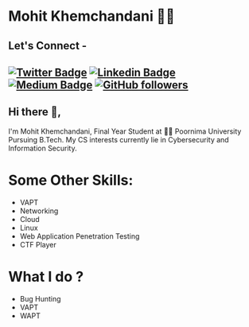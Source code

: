 # Mohit Khemchandani 👨‍💻

## Let's Connect -
[![Twitter Badge](https://img.shields.io/badge/-@mohitkchandani-1ca0f1?style=flat-square&labelColor=1ca0f1&logo=twitter&logoColor=white&link=https://twitter.com/mohitkchandani)](https://twitter.com/mohitkchandani) [![Linkedin Badge](https://img.shields.io/badge/-mohitkhemchandani-blue?style=flat-square&logo=Linkedin&logoColor=white&link=https://www.linkedin.com/in/mohitkhemchandani/)](https://www.linkedin.com/in/mohitkhemchandani) [![Medium Badge](https://img.shields.io/badge/-@_cryptonic007-03a57a?style=flat-square&labelColor=000000&logo=Medium&link=https://medium.com/@_cryptonic007/)](https://medium.com/@_cryptonic007/)
[![GitHub followers](https://img.shields.io/github/followers/smohitkhemchandani?label=Follow&style=social)](https://github.com/mohitkhemchandani/?tab=follow)
---
## Hi there 👋,           
I'm Mohit Khemchandani, Final Year Student at 👨‍💻 Poornima University Pursuing B.Tech. My CS interests currently lie in Cybersecurity and Information Security.

# Some Other Skills:
- VAPT
- Networking
- Cloud
- Linux
- Web Application Penetration Testing
- CTF Player

# What I do ?
- Bug Hunting
- VAPT
- WAPT

